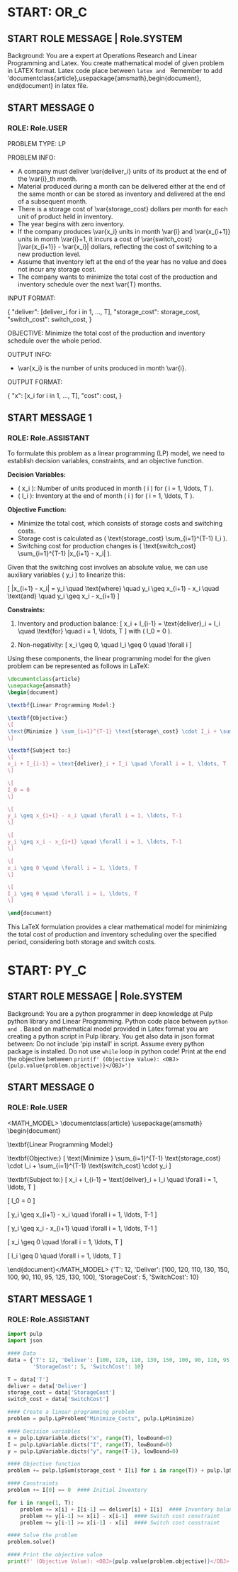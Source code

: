 # START: OR_C 
## START ROLE MESSAGE | Role.SYSTEM 
Background: You are a expert at Operations Research and Linear Programming and Latex. You create mathematical model of given problem in LATEX format. Latex code place between ```latex and ``` Remember to add 'documentclass{article},usepackage{amsmath},begin{document}, end{document} in latex file. 
## START MESSAGE 0 
### ROLE: Role.USER
<DESCRIPTION>
PROBLEM TYPE: LP

PROBLEM INFO: 
- A company must deliver \var{deliver_i} units of its product at the end of the \var{i}_th month.
- Material produced during a month can be delivered either at the end of the same month or can be stored as inventory and delivered at the end of a subsequent month.
- There is a storage cost of \var{storage_cost} dollars per month for each unit of product held in inventory. 
- The year begins with zero inventory. 
- If the company produces \var{x_i} units in month \var{i} and \var{x_{i+1}} units in month \var{i}+1, it incurs a cost of \var{switch_cost} |\var{x_{i+1}} - \var{x_i}|  dollars, reflecting the cost of switching to a new production level. 
- Assume that inventory left at the end of the year has no value and does not incur any storage cost.
- The company wants to minimize the total cost of the production and inventory schedule over the next \var{T} months.

INPUT FORMAT: 

{
    "deliver": [deliver_i for i in 1, ..., T],
    "storage_cost": storage_cost,
    "switch_cost": switch_cost,
}

OBJECTIVE: Minimize the total cost of the production and inventory schedule over the whole period.

OUTPUT INFO:

- \var{x_i} is the number of units produced in month \var{i}.

OUTPUT FORMAT:

{
    "x": [x_i for i in 1, ..., T],
    "cost": cost,
}

</DESCRIPTION>


## START MESSAGE 1 
### ROLE: Role.ASSISTANT
To formulate this problem as a linear programming (LP) model, we need to establish decision variables, constraints, and an objective function.

**Decision Variables:**
- \( x_i \): Number of units produced in month \( i \) for \( i = 1, \ldots, T \).
- \( I_i \): Inventory at the end of month \( i \) for \( i = 1, \ldots, T \).

**Objective Function:**
- Minimize the total cost, which consists of storage costs and switching costs.
- Storage cost is calculated as \( \text{storage\_cost} \sum_{i=1}^{T-1} I_i \).
- Switching cost for production changes is \( \text{switch\_cost} \sum_{i=1}^{T-1} |x_{i+1} - x_i| \).

Given that the switching cost involves an absolute value, we can use auxiliary variables \( y_i \) to linearize this:

\[ |x_{i+1} - x_i| = y_i \quad \text{where} \quad y_i \geq x_{i+1} - x_i \quad \text{and} \quad y_i \geq x_i - x_{i+1} \]

**Constraints:**
1. Inventory and production balance:
   \[
   x_i + I_{i-1} = \text{deliver}_i + I_i \quad \text{for} \quad i = 1, \ldots, T
   \]
   with \( I_0 = 0 \).

2. Non-negativity:
   \[
   x_i \geq 0, \quad I_i \geq 0 \quad \forall i
   \]

Using these components, the linear programming model for the given problem can be represented as follows in LaTeX:

```latex
\documentclass{article}
\usepackage{amsmath}
\begin{document}

\textbf{Linear Programming Model:}

\textbf{Objective:}
\[
\text{Minimize } \sum_{i=1}^{T-1} \text{storage\_cost} \cdot I_i + \sum_{i=1}^{T-1} \text{switch\_cost} \cdot y_i
\]

\textbf{Subject to:}
\[
x_i + I_{i-1} = \text{deliver}_i + I_i \quad \forall i = 1, \ldots, T
\]

\[
I_0 = 0
\]

\[
y_i \geq x_{i+1} - x_i \quad \forall i = 1, \ldots, T-1
\]

\[
y_i \geq x_i - x_{i+1} \quad \forall i = 1, \ldots, T-1
\]

\[
x_i \geq 0 \quad \forall i = 1, \ldots, T
\]

\[
I_i \geq 0 \quad \forall i = 1, \ldots, T
\]

\end{document}
```

This LaTeX formulation provides a clear mathematical model for minimizing the total cost of production and inventory scheduling over the specified period, considering both storage and switch costs.

# START: PY_C 
## START ROLE MESSAGE | Role.SYSTEM 
Background: You are a python programmer in deep knowledge at Pulp python library and Linear Programming. Python code place between ```python and ```. Based on mathematical model provided in Latex format you are creating a python script in Pulp library. You get also data in json format between: <DATA></DATA> Do not include 'pip install' in script. Assume every python package is installed. Do not use `while` loop in python code! Print at the end the objective between <OBJ></OBJ> `print(f' (Objective Value): <OBJ>{pulp.value(problem.objective)}</OBJ>')` 
## START MESSAGE 0 
### ROLE: Role.USER
<MATH_MODEL>
\documentclass{article}
\usepackage{amsmath}
\begin{document}

\textbf{Linear Programming Model:}

\textbf{Objective:}
\[
\text{Minimize } \sum_{i=1}^{T-1} \text{storage\_cost} \cdot I_i + \sum_{i=1}^{T-1} \text{switch\_cost} \cdot y_i
\]

\textbf{Subject to:}
\[
x_i + I_{i-1} = \text{deliver}_i + I_i \quad \forall i = 1, \ldots, T
\]

\[
I_0 = 0
\]

\[
y_i \geq x_{i+1} - x_i \quad \forall i = 1, \ldots, T-1
\]

\[
y_i \geq x_i - x_{i+1} \quad \forall i = 1, \ldots, T-1
\]

\[
x_i \geq 0 \quad \forall i = 1, \ldots, T
\]

\[
I_i \geq 0 \quad \forall i = 1, \ldots, T
\]

\end{document}</MATH_MODEL>
<DATA>
{'T': 12, 'Deliver': [100, 120, 110, 130, 150, 100, 90, 110, 95, 125, 130, 100], 'StorageCost': 5, 'SwitchCost': 10}</DATA>


## START MESSAGE 1 
### ROLE: Role.ASSISTANT
```python
import pulp
import json

#### Data
data = {'T': 12, 'Deliver': [100, 120, 110, 130, 150, 100, 90, 110, 95, 125, 130, 100], 
        'StorageCost': 5, 'SwitchCost': 10}

T = data['T']
deliver = data['Deliver']
storage_cost = data['StorageCost']
switch_cost = data['SwitchCost']

#### Create a linear programming problem
problem = pulp.LpProblem("Minimize_Costs", pulp.LpMinimize)

#### Decision variables
x = pulp.LpVariable.dicts("x", range(T), lowBound=0)
I = pulp.LpVariable.dicts("I", range(T), lowBound=0)
y = pulp.LpVariable.dicts("y", range(T-1), lowBound=0)

#### Objective function
problem += pulp.lpSum(storage_cost * I[i] for i in range(T)) + pulp.lpSum(switch_cost * y[i] for i in range(T-1))

#### Constraints
problem += I[0] == 0  #### Initial Inventory

for i in range(1, T):
    problem += x[i] + I[i-1] == deliver[i] + I[i]  #### Inventory balance
    problem += y[i-1] >= x[i] - x[i-1]  #### Switch cost constraint
    problem += y[i-1] >= x[i-1] - x[i]  #### Switch cost constraint

#### Solve the problem
problem.solve()

#### Print the objective value
print(f' (Objective Value): <OBJ>{pulp.value(problem.objective)}</OBJ>')
```

